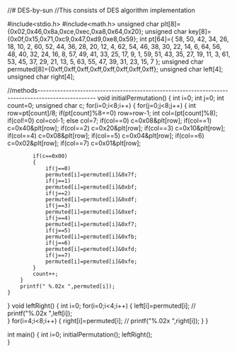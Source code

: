 //# DES-by-sun
//This consists of DES algorithm implementation

#include<stdio.h>
#include<math.h>
unsigned char plt[8]={0x02,0x46,0x8a,0xce,0xec,0xa8,0x64,0x20};
unsigned char key[8]={0x0f,0x15,0x71,0xc9,0x47,0xd9,0xe8,0x59};
int pt[64]={
    58, 50, 42, 34, 26, 18, 10,  2,
    60, 52, 44, 36, 28, 20, 12,  4,
    62, 54, 46, 38, 30, 22, 14,  6,
    64, 56, 48, 40, 32, 24, 16,  8,
    57, 49, 41, 33, 25, 17,  9,  1,
    59, 51, 43, 35, 27, 19, 11,  3,
    61, 53, 45, 37, 29, 21, 13,  5,
    63, 55, 47, 39, 31, 23, 15,  7
};
unsigned char permuted[8]={0xff,0xff,0xff,0xff,0xff,0xff,0xff,0xff};
unsigned char left[4];
unsigned char right[4];

//methods--------------------------------------------------------------------------------------------------
void initialPermutation()
{
	int i=0;
	int j=0;
	int count=0;
	unsigned char c;
	for(i=0;i<8;i++)
	{
		for(j=0;j<8;j++)
		{
			int row=pt[count]/8;
			if(pt[count]%8==0)
			row=row-1;
			int col=(pt[count]%8);
			if(col!=0)
			col=col-1;
			else
			col=7;
			if(col==0)
			c=0x08&plt[row];
			if(col==1)
			c=0x40&plt[row];
			if(col==2)
			c=0x20&plt[row];
			if(col==3)
			c=0x10&plt[row];
			if(col==4)
			c=0x08&plt[row];
			if(col==5)
			c=0x04&plt[row];
			if(col==6)
			c=0x02&plt[row];
			if(col==7)
			c=0x01&plt[row];
			
			if(c==0x00)
			{
				if(j==0)
				permuted[i]=permuted[i]&0x7f;
				if(j==1)
				permuted[i]=permuted[i]&0xbf;
				if(j==2)
				permuted[i]=permuted[i]&0xdf;
				if(j==3)
				permuted[i]=permuted[i]&0xef;
				if(j==4)
				permuted[i]=permuted[i]&0xf7;
				if(j==5)
				permuted[i]=permuted[i]&0xfb;
				if(j==6)
				permuted[i]=permuted[i]&0xfd;
				if(j==7)
				permuted[i]=permuted[i]&0xfe;
			}
			count++;
		}
		printf(" %.02x ",permuted[i]);
	}
}
void leftRight()
{
	int i=0;
	for(i=0;i<4;i++)
	{
		left[i]=permuted[i];
	//	printf("%.02x ",left[i]);	
	}
	for(i=4;i<8;i++)
	{
		right[i]=permuted[i];
	//	printf("%.02x ",right[i]);
	}
}

int main()
{
	int i=0;
	initialPermutation();
	leftRight();	
}
